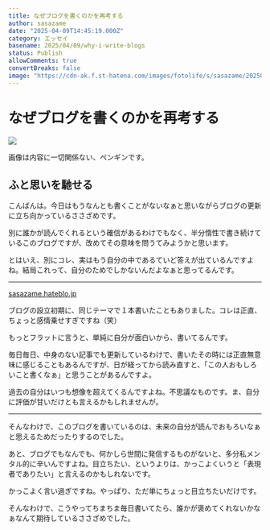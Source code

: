 ```yaml
---
title: なぜブログを書くのかを再考する
author: sasazame
date: "2025-04-09T14:45:19.000Z"
category: エッセイ
basename: 2025/04/09/why-i-write-blogs
status: Publish
allowComments: true
convertBreaks: false
image: "https://cdn-ak.f.st-hatena.com/images/fotolife/s/sasazame/20250409/20250409205203.png"
---
```

# なぜブログを書くのかを再考する

![](https://cdn-ak.f.st-hatena.com/images/fotolife/s/sasazame/20250409/20250409205203.png)

画像は内容に一切関係ない、ペンギンです。

<!-- Extended Body -->

## ふと思いを馳せる

こんばんは。今日はもうなんとも書くことがないなぁと思いながらブログの更新に立ち向かっているささざめです。

別に誰かが読んでくれるという確信があるわけでもなく、半分惰性で書き続けているこのブログですが、改めてその意味を問うてみようかと思います。

とはいえ、別にコレ、実はもう自分の中であるていど答えが出ているんですよね。結局これって、自分のためでしかないんだよなぁと思ってるんです。

* * *

[sasazame.hateblo.jp](https://sasazame.hateblo.jp/entry/2023/09/10/100539)

ブログの設立初期に、同じテーマで１本書いたこともありました。コレは正直、ちょっと感情乗せすぎですね（笑）

もっとフラットに言うと、単純に自分が面白いから、書いてるんです。

毎日毎日、中身のない記事でも更新しているわけで、書いたその時には正直無意味に感じることもあるんですが、日が経ってから読み直すと、「この人おもしろいこと書くなぁ」と思うことがあるんですよ。

過去の自分はいつも想像を超えてくるんですよね。不思議なものです。ま、自分に評価が甘いだけとも言えるかもしれませんが。

* * *

そんなわけで、このブログを書いているのは、未来の自分が読んでおもろいなぁと思えるためだったりするのでした。

あと、ブログでもなんでも、何かしら世間に発信するものがないと、多分私メンタル的に辛いんですよね。目立ちたい、というよりは、かっこよくいうと「表現者でありたい」と言えるのかもしれないです。

かっこよく言い過ぎですね。やっぱり、ただ単にちょっと目立ちたいだけです。

そんなわけで、こうやってちまちま毎日書いてたら、誰かが褒めてくれないかなぁなんて期待しているささざめでした。